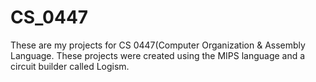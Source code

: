 # CS_0447

These are my projects for CS 0447(Computer Organization & Assembly Language. These projects were created using the MIPS language and a circuit builder called Logism.
